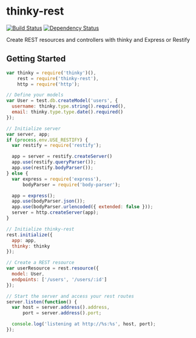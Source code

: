 # thinky-rest

[![Build Status](https://travis-ci.org/mbroadst/thinky-rest.svg?branch=master)](https://travis-ci.org/mbroadst/thinky-rest)
[![Dependency Status](https://david-dm.org/mbroadst/thinky-rest.svg)](https://david-dm.org/mbroadst/thinky-rest)

Create REST resources and controllers with thinky and Express or Restify

## Getting Started
```javascript
var thinky = require('thinky')(),
    rest = require('thinky-rest'),
    http = require('http');

// Define your models
var User = test.db.createModel('users', {
  username: thinky.type.string().required(),
  email: thinky.type.type.date().required()
});

// Initialize server
var server, app;
if (process.env.USE_RESTIFY) {
  var restify = require('restify');

  app = server = restify.createServer()
  app.use(restify.queryParser());
  app.use(restify.bodyParser());
} else {
  var express = require('express'),
      bodyParser = require('body-parser');

  app = express();
  app.use(bodyParser.json());
  app.use(bodyParser.urlencoded({ extended: false }));
  server = http.createServer(app);
}

// Initialize thinky-rest
rest.initialize({
  app: app,
  thinky: thinky
});

// Create a REST resource
var userResource = rest.resource({
  model: User,
  endpoints: ['/users', '/users/:id']
});

// Start the server and access your rest routes
server.listen(function() {
  var host = server.address().address,
      port = server.address().port;

  console.log('listening at http://%s:%s', host, port);
});
```
